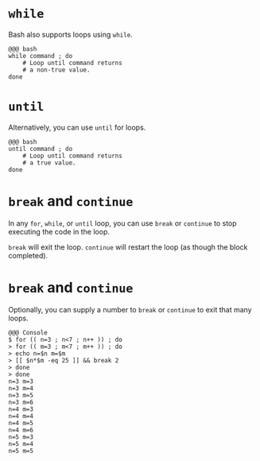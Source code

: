 <!SLIDE>
# `while`

Bash also supports loops using `while`.

    @@@ bash
    while command ; do
        # Loop until command returns
        # a non-true value.
    done

<!SLIDE>
# `until`

Alternatively, you can use `until` for loops.

    @@@ bash
    until command ; do
        # Loop until command returns
        # a true value.
    done

<!SLIDE>
# `break` and `continue`

In any `for`, `while`, or `until` loop, you can use `break` or `continue` to stop executing the code in the loop.

`break` will exit the loop.  `continue` will restart the loop (as though the block completed).

<!SLIDE>
# `break` and `continue`

Optionally, you can supply a number to `break` or `continue` to exit that many loops.

    @@@ Console
    $ for (( n=3 ; n<7 ; n++ )) ; do
    > for (( m=3 ; m<7 ; m++ )) ; do
    > echo n=$n m=$m
    > [[ $n*$m -eq 25 ]] && break 2
    > done
    > done
    n=3 m=3
    n=3 m=4
    n=3 m=5
    n=3 m=6
    n=4 m=3
    n=4 m=4
    n=4 m=5
    n=4 m=6
    n=5 m=3
    n=5 m=4
    n=5 m=5
